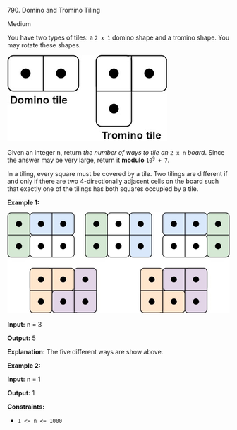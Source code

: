 790\. Domino and Tromino Tiling

Medium

You have two types of tiles: a `2 x 1` domino shape and a tromino shape. You may rotate these shapes.

![](lc-domino.jpg)

Given an integer n, return _the number of ways to tile an_ `2 x n` _board_. Since the answer may be very large, return it **modulo** <code>10<sup>9</sup> + 7</code>.

In a tiling, every square must be covered by a tile. Two tilings are different if and only if there are two 4-directionally adjacent cells on the board such that exactly one of the tilings has both squares occupied by a tile.

**Example 1:**

![](lc-domino1.jpg)

**Input:** n = 3

**Output:** 5

**Explanation:** The five different ways are show above. 

**Example 2:**

**Input:** n = 1

**Output:** 1 

**Constraints:**

*   `1 <= n <= 1000`